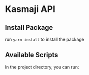 # Kasmaji API

## Install Package

run `yarn install` to install the package

## Available Scripts

In the project directory, you can run:
